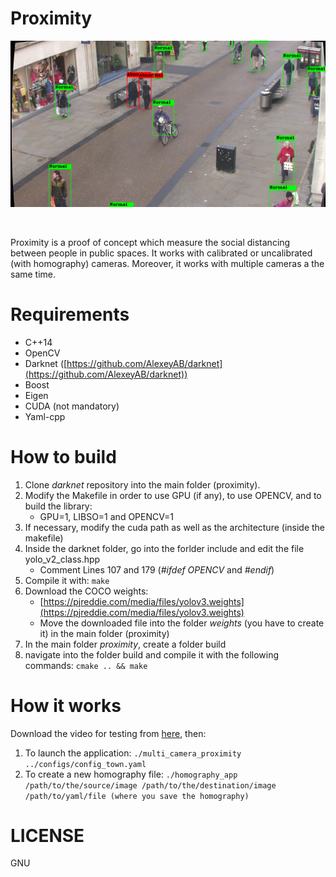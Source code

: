 # Proximity

<p align="center">
<a href="https://www.youtube.com/watch?v=XL8tCEtEvtE"  target="_blank"><img src="images/readme_image.png"/></a>
</p>
<br>

Proximity is a proof of concept which measure the social distancing between people in public spaces. It works with calibrated or uncalibrated (with homography) cameras. Moreover, it works with multiple cameras a the same time.

# Requirements
* C++14
* OpenCV
* Darknet ([https://github.com/AlexeyAB/darknet](https://github.com/AlexeyAB/darknet))
* Boost
* Eigen
* CUDA (not mandatory)
* Yaml-cpp

# How to build

1. Clone *darknet* repository into the main folder (proximity).
2. Modify the Makefile in order to use GPU (if any), to use OPENCV, and to build the library:
	- GPU=1, LIBSO=1 and OPENCV=1
3. If necessary, modify the cuda path as well as the architecture (inside the makefile)
4. Inside the darknet folder, go into the forlder include and edit the file yolo_v2_class.hpp
	- Comment Lines 107 and 179 (_#ifdef_ _OPENCV_ and _#endif_)
5. Compile it with: ```make```
6. Download the COCO weights: 
	- [https://pjreddie.com/media/files/yolov3.weights](https://pjreddie.com/media/files/yolov3.weights)
	- Move the downloaded file into the folder *weights* (you have to create it) in the main folder (proximity)
7. In the main folder *proximity*, create a folder build
8. navigate into the folder build and compile it with the following commands: ```cmake .. && make```

# How it works
Download the video for testing from [here](https://drive.google.com/open?id=1o5JqqQT9q0Ag6jIHV5id0JNBqZBWgd4i), then:
1. To launch the application: ```./multi_camera_proximity ../configs/config_town.yaml```
2. To create a new homography file: ```./homography_app /path/to/the/source/image /path/to/the/destination/image /path/to/yaml/file (where you save the homography)```

# LICENSE
GNU
